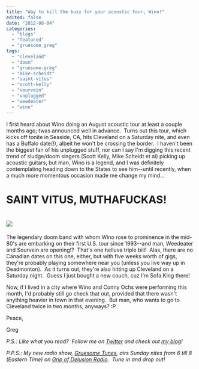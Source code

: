 ```yaml
---
title: "Way to kill the buzz for your acoustic tour, Wino!"
edited: false
date: "2012-08-04"
categories:
  - "blogs"
  - "featured"
  - "gruesome_greg"
tags:
  - "cleveland"
  - "doom"
  - "gruesome-greg"
  - "mike-scheidt"
  - "saint-vitus"
  - "scott-kelly"
  - "sourvein"
  - "unplugged"
  - "weedeater"
  - "wino"
---
```


I first heard about Wino doing an August acoustic tour at least a couple months ago; twas announced well in advance.  Turns out this tour, which kicks off tonite in Seaside, CA, hits Cleveland on a Saturday nite, and even has a Buffalo date(!), albeit he won't be crossing the border.  I haven't been the biggest fan of his unplugged stuff, nor can I say I'm digging this recent trend of sludge/doom singers (Scott Kelly, Mike Scheidt et al) picking up acoustic guitars, but man, Wino is a legend, and I was definitely contemplating heading down to the States to see him--until recently, when a much more momentous occasion made me change my mind...

# SAINT VITUS, MUTHAFUCKAS!

# ![](http://theobelisk.net/obelisk/wp-content/uploads/2012/07/saint-vitus-weedeater-sourvein-tour-poster.jpg)

The legendary doom band with whom Wino rose to prominence in the mid-80's are embarking on their first U.S. tour since 1993--and man, Weedeater and Sourvein are opening!?  That's one helluva triple bill!  Alas, there are no Canadian dates on this one, either, but with five weeks worth of gigs, they're probably playing somewhere near you (unless you live way up in Deadmonton).  As it turns out, they're also hitting up Cleveland on a Saturday night.  Guess I just bought a new couch, cuz I'm Sofa King there!

Now, if I lived in a city where Wino and Conny Ochs were performing this month, I'd probably still go check that out, provided that there wasn't anything heavier in town in that evening.  But man, who wants to go to Cleveland twice in two months, anyways? :P

Peace,

Greg

_P.S.: Like what you read?  Follow me on [Twitter](http://twitter.com/gruesomeviews) and check out [my blog](http://gruesomeviews.com/)!_

_P.P.S.: My new radio show, [Gruesome Tunes](http://gruesomeviews.com/category/music/gruesome-tunes/), airs Sunday nites from 6 till 8 (Eastern Time) on [Grip of Delusion Radio](http://www.steamingheathen.com/delusion/).  Tune in and drop out!_
